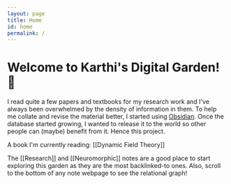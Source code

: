 ```yaml
---
layout: page
title: Home
id: home
permalink: /
---
```


# Welcome to Karthi's Digital Garden! 🌱

I read quite a few papers and textbooks for my research work and I've always been overwhelmed by the density of information in them. To help me collate and revise the material better, I started using [Obsidian](https://obsidian.md). Once the database started growing, I wanted to release it to the world so other people can (maybe) benefit from it. Hence this project.

A book I'm currently reading: [[Dynamic Field Theory]]

The [[Research]] and [[Neuromorphic]] notes are a good place to start exploring this garden as they are the most backlinked-to ones. Also, scroll to the bottom of any note webpage to see the relational graph!

<style>
  .wrapper {
    max-width: 46em;
  }
</style>
